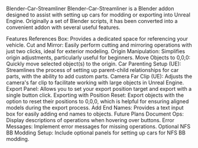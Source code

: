 Blender-Car-Streamliner
Blender-Car-Streamliner is a Blender addon designed to assist with setting up cars for modding or exporting into Unreal Engine. Originally a set of Blender scripts, it has been converted into a convenient addon with several useful features.

Features
References Box: Provides a dedicated space for referencing your vehicle.
Cut and Mirror: Easily perform cutting and mirroring operations with just two clicks, ideal for exterior modeling.
Origin Manipulation: Simplifies origin adjustments, particularly useful for beginners.
Move Objects to 0,0,0: Quickly move selected object(s) to the origin.
Car Parenting Setup (UE): Streamlines the process of setting up parent-child relationships for car parts, with the ability to add custom parts.
Camera Far Clip (UE): Adjusts the camera's far clip to facilitate working with large objects in Unreal Engine.
Export Panel: Allows you to set your export position target and export with a single button click.
Exporting with Position Reset: Export objects with the option to reset their positions to 0,0,0, which is helpful for ensuring aligned models during the export process.
Add End Names: Provides a text input box for easily adding end names to objects.
Future Plans
Document Ops: Display descriptions of operations when hovering over buttons.
Error Messages: Implement error messages for missing operations.
Optional NFS BB Modding Setup: Include optional panels for setting up cars for NFS BB modding.
